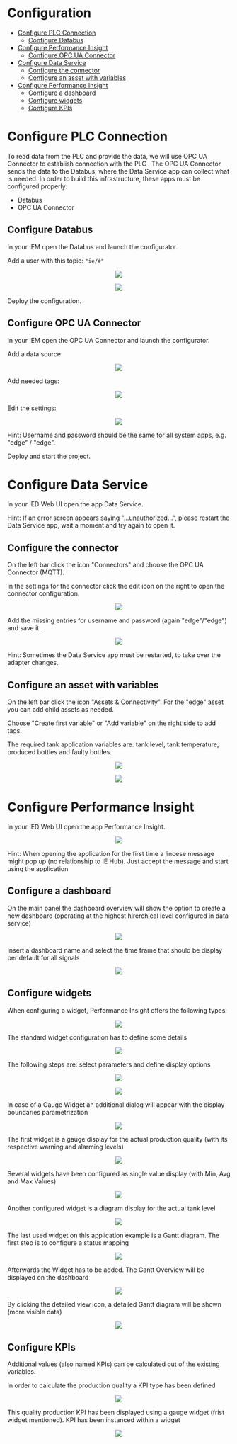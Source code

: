 # Configuration

- [Configure PLC Connection](#configure-plc-connection)
  - [Configure Databus](#configure-databus)
- [Configure Performance Insight](#configure-performance-insight)
  - [Configure OPC UA Connector](#configure-OPC-UA-connector)
- [Configure Data Service](#configure-data-service)
  - [Configure the connector](#configure-the-connector)
  - [Configure an asset with variables](#configure-an-asset-with-variables)
- [Configure Performance Insight](#configure-performance-insight)
    - [Configure a dashboard](#configure-a-dashboard)
    - [Configure widgets](#configure-widgets)
    - [Configure KPIs](#configure-KPIs)
		
# Configure PLC Connection

To read data from the PLC and provide the data, we will use OPC UA Connector to establish connection with the PLC .
The OPC UA Connector sends the data to the Databus, where the Data Service app can collect what is needed.
In order to build this infrastructure, these apps must be configured properly:

- Databus
- OPC UA Connector

## Configure Databus

In your IEM open the Databus and launch the configurator.

Add a user with this topic:
`"ie/#"`

<p align="center"><kbd><img src="graphics/DatabusAdduser.PNG"/></kbd></p>

<p align="center"><kbd><img src="graphics/Databusconfiguration.PNG" /></kbd></p>

Deploy the configuration.

## Configure OPC UA Connector

In your IEM open the OPC UA Connector and launch the configurator.

Add a data source:

<p align="center"><kbd><img src="graphics/Addsource.PNG" /></kbd></p>

Add needed tags:

<p align="center"><kbd><img src="graphics/OPCUA_ADDTAGS.PNG" /></kbd></p>

Edit the settings:

<p align="center"><kbd><img src="graphics/OPCUASETTINGS.PNG" /></kbd></p>

Hint: Username and password should be the same for all system apps, e.g. "edge" / "edge".

Deploy and start the project.

# Configure Data Service

In your IED Web UI open the app Data Service.

Hint: If an error screen appears saying "...unauthorized...", please restart the Data Service app, wait a moment and try again to open it.

## Configure the connector

On the left bar click the icon "Connectors" and choose the OPC UA Connector (MQTT).

In the settings for the connector click the edit icon on the right to open the connector configuration.

<p align="center"><kbd><img src="graphics/Data_Service_Adapter.PNG" /></kbd></p>

Add the missing entries for username and password (again "edge"/"edge") and save it.

<p align="center"><kbd><img src="graphics/Data_Service_Adapter_Config.PNG" /></kbd></p>

Hint: Sometimes the Data Service app must be restarted, to take over the adapter changes.

## Configure an asset with variables

On the left bar click the icon "Assets & Connectivity". For the "edge" asset you can add child assets as needed.

Choose "Create first variable" or "Add variable" on the right side to add tags.

The required tank application variables are: tank level, tank temperature, produced bottles and faulty bottles.

<p align="center"><kbd><img src="graphics/Data_Service_Assets.PNG" /></kbd></p>

<p align="center"><kbd><img src="graphics/Data_Service_Variable.PNG" /></kbd></p>

# Configure Performance Insight

In your IED Web UI open the app Performance Insight.

<p align="center"><kbd><img src="graphics/Performance_Insight_Icon.png" /></kbd></p>

Hint: When opening the application for the first time a lincese message might pop up (no relationship to IE Hub). Just accept the message and start using the application

## Configure a dashboard

On the main panel the dashboard overview will show the option to create a new dashboard (operating at the highest hirerchical level configured in data service)

<p align="center"><kbd><img src="graphics/Performance_Insight_Create_Dashboard.png" /></kbd></p>

Insert a dashboard name and select the time frame that should be display per default for all signals

<p align="center"><kbd><img src="graphics/Performance_Insight_Config_Dashboard.png" /></kbd></p>

## Configure widgets

When configuring a widget, Performance Insight offers the following types:

<p align="center"><kbd><img src="graphics/Performance_Insight_Widgets.png" /></kbd></p>

The standard widget configuration has to define some details

<p align="center"><kbd><img src="graphics/Performance_Insight_Define_Details.png" /></kbd></p>

The following steps are: select parameters and define display options 

<p align="center"><kbd><img src="graphics/Performance_Insight_Select_Parameter.png" /></kbd></p>

<p align="center"><kbd><img src="graphics/Performance_Insight_General_Display.png" /></kbd></p>

In case of a Gauge Widget an additional dialog will appear with the display boundaries parametrization

<p align="center"><kbd><img src="graphics/Performance_Insight_Gauge_Display.png" /></kbd></p>

The first widget is a gauge display for the actual production quality (with its respective warning and alarming levels)

<p align="center"><kbd><img src="graphics/Performance_Insight_Gauge_Widget.png" /></kbd></p>

Several widgets have been configured as single value display (with Min, Avg and Max Values)

<p align="center"><kbd><img src="graphics/Performance_Insight_Value_Widget.png" /></kbd></p>

Another configured widget is a diagram display for the actual tank level

<p align="center"><kbd><img src="graphics/Performance_Insight_Diagram_Widget.png" /></kbd></p>

The last used widget on this application example is a Gantt diagram. The first step is to configure a status mapping

<p align="center"><kbd><img src="graphics/performance-insight-gantt-status-mapping.png" /></kbd></p>

Afterwards the Widget has to be added. The Gantt Overview will be displayed on the dashboard

<p align="center"><kbd><img src="graphics/performance-insight-gantt-overview.png" /></kbd></p>

By clicking the detailed view icon, a detailed Gantt diagram will be shown (more visible data)

<p align="center"><kbd><img src="graphics/performance-insight-gantt-detail-view.png" /></kbd></p>

## Configure KPIs

Additional values (also named KPIs) can be calculated out of the existing variables.

In order to calculate the production quality a KPI type has been defined

<p align="center"><kbd><img src="graphics/Performance_Insight_KPI_Calculation.png" /></kbd></p>

This quality production KPI has been displayed using a gauge widget (frist widget mentioned). KPI has been instanced within a widget

<p align="center"><kbd><img src="graphics/Performance_Insight_KPI_Gauge_Widget.png" /></kbd></p>

